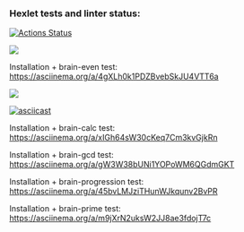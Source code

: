 ### Hexlet tests and linter status:
[![Actions Status](https://github.com/SmaginaEP/frontend-project-44/workflows/hexlet-check/badge.svg)](https://github.com/SmaginaEP/frontend-project-44/actions)

<a href="https://codeclimate.com/github/SmaginaEP/frontend-project-44/maintainability"><img src="https://api.codeclimate.com/v1/badges/24240daabd5389f1f5bd/maintainability" /></a>


Installation + brain-even test:
https://asciinema.org/a/4gXLh0k1PDZBvebSkJU4VTT6a

<a href="https://asciinema.org/a/4gXLh0k1PDZBvebSkJU4VTT6a" target="_blank"><img src="https://asciinema.org/a/4gXLh0k1PDZBvebSkJU4VTT6a.svg" /></a>

[![asciicast](https://asciinema.org/a/4gXLh0k1PDZBvebSkJU4VTT6a.svg)](https://asciinema.org/a/4gXLh0k1PDZBvebSkJU4VTT6a)


Installation + brain-calc test:
https://asciinema.org/a/xIGh64sW30cKeq7Cm3kvGjkRn
<script async id="asciicast-xIGh64sW30cKeq7Cm3kvGjkRn" src="https://asciinema.org/a/xIGh64sW30cKeq7Cm3kvGjkRn.js"></script>


Installation + brain-gcd test:
https://asciinema.org/a/gW3W38bUNi1YOPoWM6QGdmGKT
<script async id="asciicast-gW3W38bUNi1YOPoWM6QGdmGKT" src="https://asciinema.org/a/gW3W38bUNi1YOPoWM6QGdmGKT.js"></script>


Installation + brain-progression test:
https://asciinema.org/a/45bvLMJziTHunWJkqunv2BvPR
<script async id="asciicast-45bvLMJziTHunWJkqunv2BvPR" src="https://asciinema.org/a/45bvLMJziTHunWJkqunv2BvPR.js"></script>


Installation + brain-prime test:
https://asciinema.org/a/m9jXrN2uksW2JJ8ae3fdojT7c
<script async id="asciicast-m9jXrN2uksW2JJ8ae3fdojT7c" src="https://asciinema.org/a/m9jXrN2uksW2JJ8ae3fdojT7c.js"></script>